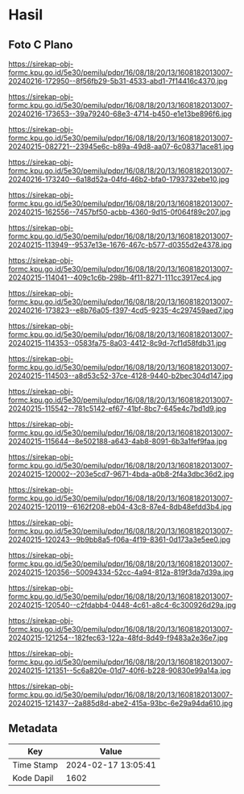 # Hasil

## Foto C Plano

https://sirekap-obj-formc.kpu.go.id/5e30/pemilu/pdpr/16/08/18/20/13/1608182013007-20240216-172950--8f56fb29-5b31-4533-abd1-7f14416c4370.jpg

https://sirekap-obj-formc.kpu.go.id/5e30/pemilu/pdpr/16/08/18/20/13/1608182013007-20240216-173653--39a79240-68e3-4714-b450-e1e13be896f6.jpg

https://sirekap-obj-formc.kpu.go.id/5e30/pemilu/pdpr/16/08/18/20/13/1608182013007-20240215-082721--23945e6c-b89a-49d8-aa07-6c08371ace81.jpg

https://sirekap-obj-formc.kpu.go.id/5e30/pemilu/pdpr/16/08/18/20/13/1608182013007-20240216-173240--6a18d52a-04fd-46b2-bfa0-1793732ebe10.jpg

https://sirekap-obj-formc.kpu.go.id/5e30/pemilu/pdpr/16/08/18/20/13/1608182013007-20240215-162556--7457bf50-acbb-4360-9d15-0f064f89c207.jpg

https://sirekap-obj-formc.kpu.go.id/5e30/pemilu/pdpr/16/08/18/20/13/1608182013007-20240215-113949--9537e13e-1676-467c-b577-d0355d2e4378.jpg

https://sirekap-obj-formc.kpu.go.id/5e30/pemilu/pdpr/16/08/18/20/13/1608182013007-20240215-114041--409c1c6b-298b-4f11-8271-111cc3917ec4.jpg

https://sirekap-obj-formc.kpu.go.id/5e30/pemilu/pdpr/16/08/18/20/13/1608182013007-20240216-173823--e8b76a05-f397-4cd5-9235-4c297459aed7.jpg

https://sirekap-obj-formc.kpu.go.id/5e30/pemilu/pdpr/16/08/18/20/13/1608182013007-20240215-114353--0583fa75-8a03-4412-8c9d-7cf1d58fdb31.jpg

https://sirekap-obj-formc.kpu.go.id/5e30/pemilu/pdpr/16/08/18/20/13/1608182013007-20240215-114503--a8d53c52-37ce-4128-9440-b2bec304d147.jpg

https://sirekap-obj-formc.kpu.go.id/5e30/pemilu/pdpr/16/08/18/20/13/1608182013007-20240215-115542--781c5142-ef67-41bf-8bc7-645e4c7bd1d9.jpg

https://sirekap-obj-formc.kpu.go.id/5e30/pemilu/pdpr/16/08/18/20/13/1608182013007-20240215-115644--8e502188-a643-4ab8-8091-6b3a1fef9faa.jpg

https://sirekap-obj-formc.kpu.go.id/5e30/pemilu/pdpr/16/08/18/20/13/1608182013007-20240215-120002--203e5cd7-9671-4bda-a0b8-2f4a3dbc36d2.jpg

https://sirekap-obj-formc.kpu.go.id/5e30/pemilu/pdpr/16/08/18/20/13/1608182013007-20240215-120119--6162f208-eb04-43c8-87e4-8db48efdd3b4.jpg

https://sirekap-obj-formc.kpu.go.id/5e30/pemilu/pdpr/16/08/18/20/13/1608182013007-20240215-120243--9b9bb8a5-f06a-4f19-8361-0d173a3e5ee0.jpg

https://sirekap-obj-formc.kpu.go.id/5e30/pemilu/pdpr/16/08/18/20/13/1608182013007-20240215-120356--50094334-52cc-4a94-812a-819f3da7d39a.jpg

https://sirekap-obj-formc.kpu.go.id/5e30/pemilu/pdpr/16/08/18/20/13/1608182013007-20240215-120540--c2fdabb4-0448-4c61-a8c4-6c300926d29a.jpg

https://sirekap-obj-formc.kpu.go.id/5e30/pemilu/pdpr/16/08/18/20/13/1608182013007-20240215-121254--182fec63-122a-48fd-8d49-f9483a2e36e7.jpg

https://sirekap-obj-formc.kpu.go.id/5e30/pemilu/pdpr/16/08/18/20/13/1608182013007-20240215-121351--5c6a820e-01d7-40f6-b228-90830e99a14a.jpg

https://sirekap-obj-formc.kpu.go.id/5e30/pemilu/pdpr/16/08/18/20/13/1608182013007-20240215-121437--2a885d8d-abe2-415a-93bc-6e29a94da610.jpg


## Metadata

| Key        | Value               |
| ---------- | ------------------- |
| Time Stamp | 2024-02-17 13:05:41 |
| Kode Dapil | 1602                |



